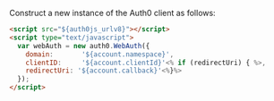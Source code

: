 Construct a new instance of the Auth0 client as follows:

```html
<script src="${auth0js_urlv8}"></script>
<script type="text/javascript">
  var webAuth = new auth0.WebAuth({
    domain:       '${account.namespace}',
    clientID:     '${account.clientId}'<% if (redirectUri) { %>,
    redirectUri: '${account.callback}'<%}%>
  });
</script>
```
